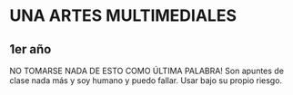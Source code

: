 # UNA ARTES MULTIMEDIALES
## 1er año

NO TOMARSE NADA DE ESTO COMO ÚLTIMA PALABRA! Son apuntes de clase nada más y soy humano y puedo fallar. 
Usar bajo su propio riesgo.
